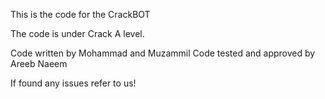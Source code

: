 This is the code for the CrackBOT

The code is under Crack A level.


Code written by Mohammad and Muzammil
Code tested and approved by Areeb Naeem

If found any issues refer to us!
